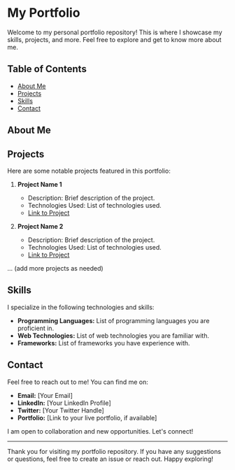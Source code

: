 # My Portfolio

Welcome to my personal portfolio repository! This is where I showcase my skills, projects, and more. Feel free to explore and get to know more about me.

## Table of Contents

- [About Me](#about-me)
- [Projects](#projects)
- [Skills](#skills)
- [Contact](#contact)

## About Me



## Projects

Here are some notable projects featured in this portfolio:

1. **Project Name 1**
   - Description: Brief description of the project.
   - Technologies Used: List of technologies used.
   - [Link to Project](#)

2. **Project Name 2**
   - Description: Brief description of the project.
   - Technologies Used: List of technologies used.
   - [Link to Project](#)

... (add more projects as needed)

## Skills

I specialize in the following technologies and skills:

- **Programming Languages:** List of programming languages you are proficient in.
- **Web Technologies:** List of web technologies you are familiar with.
- **Frameworks:** List of frameworks you have experience with.

## Contact

Feel free to reach out to me! You can find me on:

- **Email:** [Your Email]
- **LinkedIn:** [Your LinkedIn Profile]
- **Twitter:** [Your Twitter Handle]
- **Portfolio:** [Link to your live portfolio, if available]

I am open to collaboration and new opportunities. Let's connect!

---

Thank you for visiting my portfolio repository. If you have any suggestions or questions, feel free to create an issue or reach out. Happy exploring!
